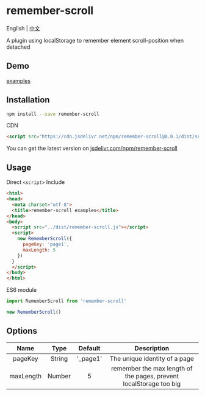# remember-scroll
English | [中文](https://github.com/fengxianqi/remember-scroll/blob/master/README_ZH-CN.md)

A plugin using localStorage to remember element scroll-position when detached

## Demo
[examples](https://fengxianqi.github.io/remember-scroll/examples/)

## Installation
```bash
npm install --save remember-scroll
```
CDN
```html
<script src="https://cdn.jsdelivr.net/npm/remember-scroll@0.0.1/dist/scroll-remember.min.js"></script>
```
You can get the latest version on [jsdelivr.com/npm/remember-scroll](https://www.jsdelivr.com/package/npm/remember-scroll)

## Usage
Direct `<script>` Include
```html
<html>
<head>
  <meta charset="utf-8">
  <title>remember-scroll examples</title>
</head>
<body>
  <script src="../dist/remember-scroll.js"></script>
  <script>
    new RememberScroll({
      pageKey: 'page1',
      maxLength: 5
    })
  }
  </script>
</body>
</html>
```
ES6 module
```javascript
import RememberScroll from 'remember-scroll'

new RememberScroll()
```

## Options
| Name | Type | Default | Description |
| :--: | :--: | :--: | :--: |
| pageKey | String | '_page1' | The unique identity of a page |
| maxLength | Number | 5 | remember the max length of the pages, prevent localStorage too big |
